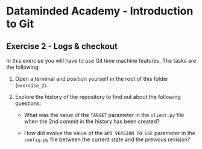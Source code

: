 # Dataminded Academy - Introduction to Git
## Exercise 2 - Logs & checkout

In this exercise you will have to use Git time machine features. The tasks are the following:

1. Open a terminal and position yourself in the root of this folder (`exercise_2`).
2. Explore the history of the repository to find out about the following questions:

    * What was the value of the `TARGET` parameter in the `client.py` file when the 2nd commit in the history has been created?

    * How did evolve the value of the `API_VERSION_TO_USE` parameter in the `config.py` file between the current state and the previous revision?